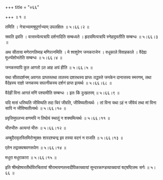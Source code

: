 +++
title = "०६६"

+++
 ॥  १  ॥   

  

तमिति । नेत्राभ्यामश्रुपूर्णाभ्याम् उपलक्षितः  ॥  ५।६६।२  ॥   

  

स्रवति द्रवति । वत्सस्येत्यत्रापि दर्शनादिति सम्बध्यते । हृदयमित्यत्रापि स्नेहाद्द्रवतीति सम्बन्धः  ॥  ५।६६।३  ॥   

  

अथ सीताया मणेरागतिमाह मणिरत्नमिति । मे श्वशुरेण जनकराजेन । वधूकाले विवाहकाले । वैदेह्य मूर्ध्न्यशोभतेति सम्बन्धः  ॥  ५।६६।४  ॥   

  

जनकस्यापि कुत आगतो ऽत आह अयं हीति  ॥  ५।६६।५  ॥   

  

यथा सीतादर्शनम् अवगतः प्राप्तस्तथा तातस्य दशरथस्य प्राप्तः तद्धस्ते जनकेन दानात्तस्य स्मरणम्, तथा वैदेहस्य राज्ञो जनकस्य सपत्नीकस्य दर्शनं प्राप्त इत्यर्थः  ॥  ५।६६।६८  ॥   

  

वैदेहीं विना आगतं मणिं पश्यामीति सम्बन्धः । इतः किं दुःखतरम्  ॥  ५।६६।९  ॥   

  

यदि मासं धरिष्यति जीविष्यति तदा चिरं जीवति, जीविष्यतीत्यर्थः । तां विना यथा ऽहं न जीवेयं तथा मां विना सापि न जीविष्यतीत्यर्थः  ॥  ५।६६।१०  ॥   

  

प्रवृत्तिमुपलभ्य क्षणमपि न तिष्ठेयं स्थातुं न शक्यमित्यर्थः  ॥  ५।६६।११  ॥   

  

भीरुभीरुः अत्यन्तं भीरुः  ॥  ५।६६।१२  ॥   

  

अम्बुदैरावृतस्तिमिरोन्मुक्तः शारदश्चन्द्र इव तस्या वदनं न राजति  ॥  ५।६६।१३  ॥   

  

एतेन तद्वाक्यश्रवणरूपेण  ॥  ५।६६।१४  ॥   

  

मधुरा मधुराकारा  ॥  ५।६६।१५  ॥   

  

इति श्रीमहेश्वरतीर्थविरचितायां श्रीरामायणतत्त्वदीपिकाख्यायां सुन्दरकाण्डव्याख्यायां षट्षष्टितमः सर्गः  ॥  ५।६६  ॥   

  

